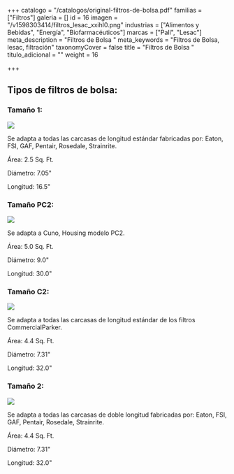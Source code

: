 +++
catalogo = "/catalogos/original-filtros-de-bolsa.pdf"
familias = ["Filtros"]
galeria = []
id = 16
imagen = "/v1598303414/filtros_lesac_xxihl0.png"
industrias = ["Alimentos y Bebidas", "Energía", "Biofarmacéuticos"]
marcas = ["Pall", "Lesac"]
meta_description = "Filtros de Bolsa "
meta_keywords = "Filtros de Bolsa, lesac, filtración"
taxonomyCover = false
title = "Filtros de Bolsa "
titulo_adicional = ""
weight = 16

+++
## **Tipos de filtros de bolsa:**

### **Tamaño 1:**

![](https://res.cloudinary.com/novatec/v1598303822/tama%C3%B1o_1_qkd6ps.png)

Se adapta a todas las carcasas de longitud estándar fabricadas por: Eaton, FSI, GAF, Pentair, Rosedale, Strainrite.

Área: 2.5 Sq. Ft.

Diámetro: 7.05"

Longitud: 16.5"

### **Tamaño PC2:**

![](https://res.cloudinary.com/novatec/v1598303988/PC2_hxuvrx.png)

Se adapta a Cuno, Housing modelo PC2.

Área: 5.0 Sq. Ft.

Diámetro: 9.0"

Longitud: 30.0"

### **Tamaño C2:**

![](https://res.cloudinary.com/novatec/v1598304122/C2_ofus9s.png)

Se adapta a todas las carcasas de longitud estándar de los filtros CommercialParker.

Área: 4.4 Sq. Ft.

Diámetro: 7.31"

Longitud: 32.0"

### **Tamaño 2:**

![](https://res.cloudinary.com/novatec/v1598304244/TAMA%C3%91O_2_o822ef.png)

Se adapta a todas las carcasas de doble longitud fabricadas por: Eaton, FSI, GAF, Pentair, Rosedale, Strainrite.

Área: 4.4 Sq. Ft.

Diámetro: 7.31"

Longitud: 32.0"